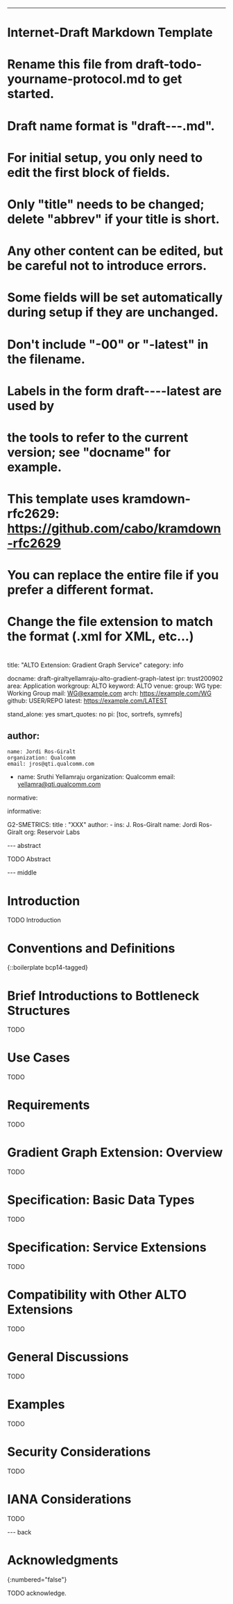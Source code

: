 ---
###
# Internet-Draft Markdown Template
#
# Rename this file from draft-todo-yourname-protocol.md to get started.
# Draft name format is "draft-<yourname>-<workgroup>-<name>.md".
#
# For initial setup, you only need to edit the first block of fields.
# Only "title" needs to be changed; delete "abbrev" if your title is short.
# Any other content can be edited, but be careful not to introduce errors.
# Some fields will be set automatically during setup if they are unchanged.
#
# Don't include "-00" or "-latest" in the filename.
# Labels in the form draft-<yourname>-<workgroup>-<name>-latest are used by
# the tools to refer to the current version; see "docname" for example.
#
# This template uses kramdown-rfc2629: https://github.com/cabo/kramdown-rfc2629
# You can replace the entire file if you prefer a different format.
# Change the file extension to match the format (.xml for XML, etc...)
#
###
title: "ALTO Extension: Gradient Graph Service"
category: info

docname: draft-giraltyellamraju-alto-gradient-graph-latest
ipr: trust200902
area: Application
workgroup: ALTO
keyword: ALTO
venue:
  group: WG
  type: Working Group
  mail: WG@example.com
  arch: https://example.com/WG
  github: USER/REPO
  latest: https://example.com/LATEST

stand_alone: yes
smart_quotes: no
pi: [toc, sortrefs, symrefs]

author:
 -
    name: Jordi Ros-Giralt
    organization: Qualcomm
    email: jros@qti.qualcomm.com
 -
    name: Sruthi Yellamraju
    organization: Qualcomm
    email: yellamra@qti.qualcomm.com

normative:

informative:

  G2-SMETRICS:
    title : "XXX"
    author:
      -
        ins: J. Ros-Giralt
        name: Jordi Ros-Giralt
        org: Reservoir Labs



--- abstract

TODO Abstract


--- middle

# Introduction

TODO Introduction


# Conventions and Definitions

{::boilerplate bcp14-tagged}

# Brief Introductions to Bottleneck Structures

TODO

# Use Cases

TODO

# Requirements

TODO

# Gradient Graph Extension: Overview

TODO

# Specification: Basic Data Types

TODO

# Specification: Service Extensions

TODO

# Compatibility with Other ALTO Extensions

TODO

# General Discussions

TODO

# Examples

TODO

# Security Considerations

TODO

# IANA Considerations

TODO

--- back

# Acknowledgments
{:numbered="false"}

TODO acknowledge.
